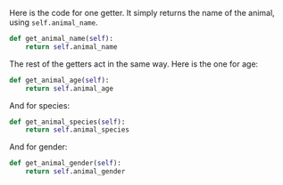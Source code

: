 ﻿<!--title={Code for Getters}-->
<!--badges={Python:22}-->

<!--concepts={getter_setter_deleter.mdx}-->

Here is the code for one getter. It simply returns the name of the animal, using `self.animal_name`.

```python
def get_animal_name(self):
    return self.animal_name
```

The rest of the getters act in the same way. Here is the one for age:

```python
def get_animal_age(self):
    return self.animal_age
```
And for species:

```python
def get_animal_species(self):
    return self.animal_species
```

And for gender:

```python
def get_animal_gender(self):
    return self.animal_gender
```

